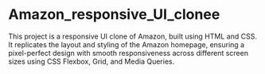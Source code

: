 # Amazon_responsive_UI_clonee
This project is a responsive UI clone of Amazon, built using HTML and CSS. It replicates the layout and styling of the Amazon homepage, ensuring a pixel-perfect design with smooth responsiveness across different screen sizes using CSS Flexbox, Grid, and Media Queries.
